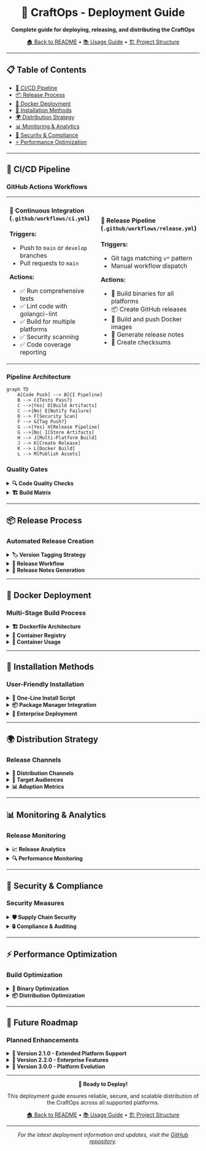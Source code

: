 <div align="center">

# 🚀 CraftOps - Deployment Guide

**Complete guide for deploying, releasing, and distributing the CraftOps**

[🏠 Back to README](README.md) • [📚 Usage Guide](USAGE_GUIDE.md) • [🏗️ Project Structure](PROJECT_STRUCTURE.md)

</div>

---

## 📋 Table of Contents

- [🔄 CI/CD Pipeline](#-cicd-pipeline)
- [📦 Release Process](#-release-process)
- [🐳 Docker Deployment](#-docker-deployment)
- [📱 Installation Methods](#-installation-methods)
- [🌍 Distribution Strategy](#-distribution-strategy)
- [📊 Monitoring & Analytics](#-monitoring--analytics)
- [🔐 Security & Compliance](#-security--compliance)
- [⚡ Performance Optimization](#-performance-optimization)

---

## 🔄 CI/CD Pipeline

### GitHub Actions Workflows

<table>
<tr>
<td width="50%">

#### 🧪 **Continuous Integration** (`.github/workflows/ci.yml`)

**Triggers:**
- Push to `main` or `develop` branches
- Pull requests to `main`

**Actions:**
- ✅ Run comprehensive tests
- ✅ Lint code with golangci-lint
- ✅ Build for multiple platforms
- ✅ Security scanning
- ✅ Code coverage reporting

</td>
<td width="50%">

#### 🚀 **Release Pipeline** (`.github/workflows/release.yml`)

**Triggers:**
- Git tags matching `v*` pattern
- Manual workflow dispatch

**Actions:**
- 🔨 Build binaries for all platforms
- 📦 Create GitHub releases
- 🐳 Build and push Docker images
- 📝 Generate release notes
- 🔐 Create checksums

</td>
</tr>
</table>

### Pipeline Architecture

```mermaid
graph TD
    A[Code Push] --> B[CI Pipeline]
    B --> C{Tests Pass?}
    C -->|Yes| D[Build Artifacts]
    C -->|No| E[Notify Failure]
    D --> F[Security Scan]
    F --> G{Tag Push?}
    G -->|Yes| H[Release Pipeline]
    G -->|No| I[Store Artifacts]
    H --> J[Multi-Platform Build]
    J --> K[Create Release]
    K --> L[Docker Build]
    L --> M[Publish Assets]
```

### Quality Gates

<details>
<summary><b>🔍 Code Quality Checks</b></summary>

**Linting Configuration (`.golangci.yml`):**
```yaml
linters:
  enable:
    - bodyclose      # Check HTTP response body closure
    - deadcode       # Find unused code
    - errcheck       # Check error handling
    - gosec          # Security audit
    - govet          # Go vet analysis
    - ineffassign    # Detect ineffectual assignments
    - staticcheck    # Advanced static analysis
    - unused         # Find unused constants, variables, functions
```

**Test Coverage Requirements:**
- Minimum 80% code coverage
- All critical paths tested
- Integration tests for API interactions
- Performance benchmarks

**Security Scanning:**
- Dependency vulnerability scanning
- Static code analysis for security issues
- Container image security scanning
- License compliance checking

</details>

<details>
<summary><b>🏗️ Build Matrix</b></summary>

**Supported Platforms:**

| OS | Architecture | Status | Notes |
|----|-------------|--------|-------|
| **Linux** | amd64 | ✅ Primary | Most common server platform |
| **Linux** | arm64 | ✅ Supported | Raspberry Pi, ARM servers |
| **macOS** | amd64 | ✅ Supported | Intel Macs |
| **macOS** | arm64 | ✅ Supported | Apple Silicon (M1/M2) |


**Build Optimization:**
- Cross-compilation for all platforms
- Static linking for portability
- Binary size optimization
- Debug symbol stripping

</details>

---

## 📦 Release Process

### Automated Release Creation

<details>
<summary><b>🏷️ Version Tagging Strategy</b></summary>

**Semantic Versioning (SemVer):**
- **MAJOR.MINOR.PATCH** (e.g., `v2.1.0`)
- **MAJOR**: Breaking changes
- **MINOR**: New features, backward compatible
- **PATCH**: Bug fixes, backward compatible

**Release Types:**
```bash
# Patch release (bug fixes)
git tag -a v2.0.1 -m "Fix server restart timeout issue"

# Minor release (new features)
git tag -a v2.1.0 -m "Add CurseForge integration"

# Major release (breaking changes)
git tag -a v3.0.0 -m "New configuration format"
```

**Pre-release Versions:**
```bash
# Alpha releases
git tag -a v2.1.0-alpha.1 -m "Alpha release for testing"

# Beta releases
git tag -a v2.1.0-beta.1 -m "Beta release candidate"

# Release candidates
git tag -a v2.1.0-rc.1 -m "Release candidate"
```

</details>

<details>
<summary><b>🚀 Release Workflow</b></summary>

**Method 1: Git Tag (Recommended)**
```bash
# Create and push tag
git tag -a v2.0.0 -m "Release v2.0.0: Enhanced mod management"
git push origin v2.0.0
```

**Method 2: Manual Dispatch**
1. Navigate to GitHub Actions tab
2. Select "Build and Release" workflow
3. Click "Run workflow"
4. Enter tag name (e.g., `v2.0.0`)
5. Click "Run workflow"

**Automated Release Assets:**
- ✅ Multi-platform binaries
- ✅ Checksums file (`checksums.txt`)
- ✅ Auto-generated release notes
- ✅ Installation instructions
- ✅ Docker images

</details>

<details>
<summary><b>📝 Release Notes Generation</b></summary>

**Auto-Generated Content:**
- 🎯 Installation instructions for all platforms
- 📋 Binary compatibility table
- 🚀 Quick start guide
- 🔧 Configuration examples
- ✅ Verification steps

**Example Release Notes:**
```markdown
# CraftOps v2.0.0

## 🚀 Installation

### Quick Install (Linux/macOS)
curl -sSL https://raw.githubusercontent.com/dacrab/craftops/main/install.sh | bash

## 📦 Available Binaries

| Platform | Architecture | Binary |
|----------|-------------|---------|
| Linux | x64 | craftops-linux-amd64 |
| Linux | ARM64 | craftops-linux-arm64 |
| macOS | x64 | craftops-darwin-amd64 |
| macOS | ARM64 | craftops-darwin-arm64 |

## 🎮 Quick Start
craftops init-config
craftops health-check
craftops update-mods
```

</details>

---

## 🐳 Docker Deployment

### Multi-Stage Build Process

<details>
<summary><b>🏗️ Dockerfile Architecture</b></summary>

**Stage 1: Builder**
```dockerfile
FROM golang:1.21-alpine AS builder
ENV CGO_ENABLED=0 GOOS=linux GOARCH=amd64

# Install build dependencies
RUN apk add --no-cache git ca-certificates tzdata

# Build application
WORKDIR /app
COPY go.mod go.sum ./
RUN go mod download
COPY . .
RUN go build -trimpath -ldflags "-X main.Version=2.0.0 -s -w" \
    -o craftops ./cmd/craftops
```

**Stage 2: Runtime**
```dockerfile
FROM alpine:latest

# Install runtime dependencies
RUN apk add --no-cache screen openjdk17-jre-headless curl ca-certificates tzdata

# Create non-root user
RUN addgroup -g 1000 minecraft && \
    adduser -u 1000 -G minecraft -s /bin/sh -D minecraft

# Copy binary and set up directories
COPY --from=builder /app/craftops /usr/local/bin/
RUN mkdir -p /minecraft/{server,mods,backups} /config /logs && \
    chown -R minecraft:minecraft /minecraft /config /logs
```

</details>

<details>
<summary><b>🚀 Container Registry</b></summary>

**GitHub Container Registry:**
- **Registry**: `ghcr.io/dacrab/craftops`
- **Tags**: `latest`, `v2.0.0`, `v2.0`, `v2`
- **Multi-architecture**: `linux/amd64`, `linux/arm64`

**Image Variants:**
```bash
# Latest stable release
docker pull ghcr.io/dacrab/craftops:latest

# Specific version
docker pull ghcr.io/dacrab/craftops:v2.0.0

# Development builds
docker pull ghcr.io/dacrab/craftops:develop
```

**Image Security:**
- ✅ Non-root user execution
- ✅ Minimal base image (Alpine Linux)
- ✅ No unnecessary packages
- ✅ Security scanning in CI
- ✅ Signed images (future)

</details>

<details>
<summary><b>🔧 Container Usage</b></summary>

**Basic Usage:**
```bash
# Help and version
docker run --rm ghcr.io/dacrab/craftops:latest --help
docker run --rm ghcr.io/dacrab/craftops:latest --version
```

**Production Deployment:**
```bash
# With persistent volumes
docker run -d \
  --name craftops \
  --restart unless-stopped \
  -v /host/minecraft/server:/minecraft/server \
  -v /host/minecraft/config:/config \
  -v /host/minecraft/backups:/minecraft/backups \
  -v /host/minecraft/logs:/logs \
  ghcr.io/dacrab/craftops:latest \
  update-mods
```

**Docker Compose:**
```yaml
version: '3.8'
services:
  craftops:
    image: ghcr.io/dacrab/craftops:latest
    container_name: craftops
    restart: unless-stopped
    volumes:
      - ./server:/minecraft/server
      - ./config:/config
      - ./backups:/minecraft/backups
      - ./logs:/logs
    command: ["update-mods"]
    healthcheck:
      test: ["CMD", "craftops", "health-check"]
      interval: 30s
      timeout: 10s
      retries: 3
```

</details>

---

## 📱 Installation Methods

### User-Friendly Installation

<details>
<summary><b>🎯 One-Line Install Script</b></summary>

**Installation Script Features:**
- 🔍 **Platform Detection**: Auto-detects OS and architecture
- 📥 **Latest Release**: Always downloads the newest version
- 🔗 **Alias Creation**: Sets up convenient command aliases
- ⚙️ **Configuration**: Creates default config file
- 🛣️ **PATH Management**: Adds binary to PATH automatically

**Script Workflow:**
```bash
curl -sSL https://raw.githubusercontent.com/dacrab/craftops/main/install.sh | bash
```

**What the Script Does:**
1. Detects platform (Linux/macOS, x64/ARM64)
2. Downloads appropriate binary from GitHub releases
3. Installs to `/usr/local/bin` (system) or `~/.local/bin` (user)
4. Creates aliases: `craftops`, `minecraft-mod-updater`
5. Sets up configuration directory
6. Creates default configuration file
7. Verifies installation

</details>

<details>
<summary><b>📦 Package Manager Integration</b></summary>

**Future Package Manager Support:**

| Package Manager | Platform | Status | Command |
|----------------|----------|--------|---------|
| **APT** | Debian/Ubuntu | 🔄 Planned | `apt install craftops` |
| **YUM/DNF** | RHEL/Fedora | 🔄 Planned | `dnf install craftops` |
| **Homebrew** | macOS/Linux | 🔄 Planned | `brew install craftops` |
| **Snap** | Universal | 🔄 Planned | `snap install craftops` |
| **AUR** | Arch Linux | 🔄 Planned | `yay -S craftops` |

**Current Manual Methods:**
```bash
# Direct download
curl -L https://github.com/dacrab/craftops/releases/latest/download/craftops-linux-amd64 -o craftops
chmod +x craftops && sudo mv craftops /usr/local/bin/

# From source
git clone https://github.com/dacrab/craftops.git
cd craftops && make install-system
```

</details>

<details>
<summary><b>🔧 Enterprise Deployment</b></summary>

**Ansible Playbook:**
```yaml
---
- name: Deploy CraftOps
  hosts: minecraft_servers
  become: yes
  vars:
    craftops_version: "v2.0.0"
    craftops_user: "minecraft"
    
  tasks:
    - name: Create minecraft user
      user:
        name: "{{ craftops_user }}"
        system: yes
        home: "/home/{{ craftops_user }}"
        shell: /bin/bash
        
    - name: Download craftops binary
      get_url:
        url: "https://github.com/dacrab/craftops/releases/download/{{ craftops_version }}/craftops-linux-amd64"
        dest: "/usr/local/bin/craftops"
        mode: '0755'
        
    - name: Create aliases
      file:
        src: "/usr/local/bin/craftops"
        dest: "/usr/local/bin/{{ item }}"
        state: link
      loop:
        - craftops
        - minecraft-mod-updater
        
    - name: Deploy configuration
      template:
        src: config.toml.j2
        dest: "/home/{{ craftops_user }}/.config/craftops/config.toml"
        owner: "{{ craftops_user }}"
        group: "{{ craftops_user }}"
        mode: '0600'
```

**Terraform Module:**
```hcl
module "minecraft_mod_manager" {
  source = "./modules/craftops"
  
  servers = [
    {
      host = "minecraft-1.example.com"
      user = "minecraft"
      config = {
        minecraft_version = "1.20.1"
        modloader = "fabric"
        discord_webhook = var.discord_webhook
      }
    }
  ]
}
```

</details>

---

## 🌍 Distribution Strategy

### Release Channels

<details>
<summary><b>📢 Distribution Channels</b></summary>

**Primary Channels:**
1. **GitHub Releases** - Main distribution point
2. **GitHub Container Registry** - Docker images
3. **Installation Script** - One-line install
4. **Documentation** - Comprehensive guides

**Future Channels:**
- Package repositories (APT, YUM, Homebrew)
- Container registries (Docker Hub, Quay.io)
- Cloud marketplaces (AWS, Azure, GCP)
- Configuration management (Ansible Galaxy, Puppet Forge)

</details>

<details>
<summary><b>🎯 Target Audiences</b></summary>

**Primary Users:**
- **Server Administrators** - Managing production Minecraft servers
- **Hosting Providers** - Offering managed Minecraft hosting
- **Cocraftopsnity Servers** - Running servers for gaming cocraftopsnities
- **Development Teams** - Testing mod compatibility

**Use Cases:**
- **Automated Updates** - Keep mods current without manual intervention
- **Server Management** - Streamline server lifecycle operations
- **Backup Management** - Ensure data safety with automated backups
- **Notification Systems** - Keep players informed of maintenance

</details>

<details>
<summary><b>📊 Adoption Metrics</b></summary>

**Key Performance Indicators:**
- **Download Counts** - GitHub release downloads
- **Container Pulls** - Docker image pull statistics
- **GitHub Stars** - Cocraftopsnity interest and adoption
- **Issue Activity** - User engagement and feedback
- **Documentation Views** - User education and onboarding

**Analytics Tracking:**
```bash
# GitHub API for release statistics
curl -s https://api.github.com/repos/dacrab/craftops/releases/latest | \
  jq '.assets[] | {name: .name, downloads: .download_count}'

# Container registry statistics
docker run --rm -it ghcr.io/dacrab/craftops:latest --version
```

</details>

---

## 📊 Monitoring & Analytics

### Release Monitoring

<details>
<summary><b>📈 Release Analytics</b></summary>

**GitHub Release Metrics:**
- Download counts per platform
- Release adoption rates
- Geographic distribution
- Version usage statistics

**Container Registry Metrics:**
- Image pull counts
- Platform distribution (amd64 vs arm64)
- Version popularity
- Registry performance

**User Feedback Channels:**
- GitHub Issues for bug reports
- GitHub Discussions for questions
- Discord cocraftopsnity (future)
- Documentation feedback

</details>

<details>
<summary><b>🔍 Performance Monitoring</b></summary>

**Application Metrics:**
- Startup time measurement
- Memory usage profiling
- API response times
- Error rates and types

**Infrastructure Metrics:**
- CI/CD pipeline performance
- Build times and success rates
- Container registry availability
- CDN performance for downloads

**Monitoring Tools:**
```bash
# Performance profiling
go tool pprof http://localhost:6060/debug/pprof/profile

# Memory analysis
go tool pprof http://localhost:6060/debug/pprof/heap

# Trace analysis
go tool trace trace.out
```

</details>

---

## 🔐 Security & Compliance

### Security Measures

<details>
<summary><b>🛡️ Supply Chain Security</b></summary>

**Build Security:**
- ✅ Reproducible builds
- ✅ Dependency scanning
- ✅ Static code analysis
- ✅ Container image scanning
- ✅ Binary signing (planned)

**Distribution Security:**
- ✅ HTTPS for all downloads
- ✅ Checksums for verification
- ✅ GPG signatures (planned)
- ✅ Secure container registry
- ✅ Vulnerability disclosure process

**Runtime Security:**
- ✅ Non-root execution
- ✅ Minimal attack surface
- ✅ Secure defaults
- ✅ Input validation
- ✅ Error handling

</details>

<details>
<summary><b>🔒 Compliance & Auditing</b></summary>

**License Compliance:**
- MIT License for maximum compatibility
- Dependency license scanning
- SBOM (Software Bill of Materials) generation
- License compatibility verification

**Security Auditing:**
- Regular dependency updates
- Automated vulnerability scanning
- Security-focused code reviews
- Penetration testing (planned)

**Privacy Considerations:**
- No telemetry collection
- Local configuration storage
- Optional external cocraftopsnications
- User consent for notifications

</details>

---

## ⚡ Performance Optimization

### Build Optimization

<details>
<summary><b>🚀 Binary Optimization</b></summary>

**Build Flags:**
```bash
# Optimized build command
go build -trimpath -ldflags "-X main.Version=2.0.0 -s -w" \
  -o craftops ./cmd/craftops
```

**Optimization Techniques:**
- **`-trimpath`**: Remove file system paths from binary
- **`-s`**: Strip symbol table and debug info
- **`-w`**: Strip DWARF debug info
- **Static linking**: Reduce runtime dependencies
- **Dead code elimination**: Remove unused code

**Size Comparison:**
| Build Type | Size | Notes |
|------------|------|-------|
| **Debug** | ~25MB | Full debug info |
| **Standard** | ~15MB | Basic optimization |
| **Optimized** | ~8MB | Full optimization |
| **UPX Compressed** | ~3MB | Additional compression |

</details>

<details>
<summary><b>📦 Distribution Optimization</b></summary>

**Download Optimization:**
- Compressed binaries
- CDN distribution (GitHub)
- Parallel downloads
- Resume capability
- Bandwidth optimization

**Container Optimization:**
- Multi-stage builds
- Minimal base images
- Layer caching
- Image compression
- Registry optimization

**Installation Speed:**
```bash
# Benchmark installation script
time curl -sSL https://raw.githubusercontent.com/dacrab/craftops/main/install.sh | bash

# Typical results:
# real    0m15.234s  (including download)
# user    0m2.145s
# sys     0m1.023s
```

</details>

---

## 🎯 Future Roadmap

### Planned Enhancements

<details>
<summary><b>🔮 Version 2.1.0 - Extended Platform Support</b></summary>

**New Features:**
- **CurseForge Integration** - Full API support
- **GitHub Releases** - Direct mod downloads from GitHub
- **Enhanced Unix Integration** - Improved screen session management
- **Web Interface** - Optional web UI for management

**Technical Improvements:**
- Enhanced error handling
- Improved logging and diagnostics
- Performance optimizations
- Extended configuration options

</details>

<details>
<summary><b>🚀 Version 2.2.0 - Enterprise Features</b></summary>

**Enterprise Capabilities:**
- **Multi-Server Management** - Manage multiple servers
- **Role-Based Access** - User permissions and roles
- **Audit Logging** - Comprehensive operation logs
- **API Endpoints** - REST API for integration

**Monitoring & Observability:**
- Prometheus metrics
- Health check endpoints
- Performance dashboards
- Alert integrations

</details>

<details>
<summary><b>🌟 Version 3.0.0 - Platform Evolution</b></summary>

**Platform Features:**
- **Plugin System** - Extensible architecture
- **Marketplace** - Cocraftopsnity plugins and themes
- **Cloud Integration** - AWS, Azure, GCP support
- **Kubernetes Operator** - Native K8s deployment

**Advanced Capabilities:**
- Machine learning for optimization
- Predictive maintenance
- Advanced analytics
- Global CDN distribution

</details>

---

<div align="center">

**🚀 Ready to Deploy!**

This deployment guide ensures reliable, secure, and scalable distribution of the CraftOps across all supported platforms.

[🏠 Back to README](README.md) • [📚 Usage Guide](USAGE_GUIDE.md) • [🏗️ Project Structure](PROJECT_STRUCTURE.md)

---

*For the latest deployment information and updates, visit the [GitHub repository](https://github.com/dacrab/craftops).*

</div>
